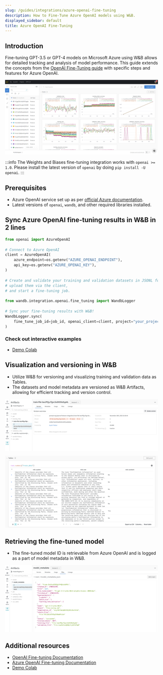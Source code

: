 ```yaml
---
slug: /guides/integrations/azure-openai-fine-tuning
description: How to Fine-Tune Azure OpenAI models using W&B.
displayed_sidebar: default
title: Azure OpenAI Fine-Tuning
---
```


## Introduction
Fine-tuning GPT-3.5 or GPT-4 models on Microsoft Azure using W&B allows for detailed tracking and analysis of model performance. This guide extends the concepts from the [OpenAI Fine-Tuning guide](/guides/integrations/openai) with specific steps and features for Azure OpenAI.

![](/images/integrations/open_ai_auto_scan.png)

:::info
The Weights and Biases fine-tuning integration works with `openai >= 1.0`. Please install the latest version of `openai` by doing `pip install -U openai`.
:::


## Prerequisites
- Azure OpenAI service set up as per [official Azure documentation](https://learn.microsoft.com/en-us/azure/ai-services/openai/tutorials/fine-tune).
- Latest versions of `openai`, `wandb`, and other required libraries installed.

## Sync Azure OpenAI fine-tuning results in W&B in 2 lines

```python
from openai import AzureOpenAI

# Connect to Azure OpenAI
client = AzureOpenAI(
    azure_endpoint=os.getenv("AZURE_OPENAI_ENDPOINT"),
    api_key=os.getenv("AZURE_OPENAI_KEY"),
)

# Create and validate your training and validation datasets in JSONL format,
# upload them via the client,
# and start a fine-tuning job.

from wandb.integration.openai.fine_tuning import WandbLogger

# Sync your fine-tuning results with W&B!
WandbLogger.sync(
    fine_tune_job_id=job_id, openai_client=client, project="your_project_name"
)
```

### Check out interactive examples

* [Demo Colab](http://wandb.me/azure-openai-colab)

## Visualization and versioning in W&B
- Utilize W&B for versioning and visualizing training and validation data as Tables.
- The datasets and model metadata are versioned as W&B Artifacts, allowing for efficient tracking and version control.

![](/images/integrations/openai_data_artifacts.png)

![](/images/integrations/openai_data_visualization.png)

## Retrieving the fine-tuned model
- The fine-tuned model ID is retrievable from Azure OpenAI and is logged as a part of model metadata in W&B.

![](/images/integrations/openai_model_metadata.png)

## Additional resources
- [OpenAI Fine-tuning Documentation](https://platform.openai.com/docs/guides/fine-tuning/)
- [Azure OpenAI Fine-tuning Documentation](https://learn.microsoft.com/en-us/azure/ai-services/openai/how-to/fine-tuning?tabs=turbo%2Cpython&pivots=programming-language-python)
- [Demo Colab](http://wandb.me/azure-openai-colab)
